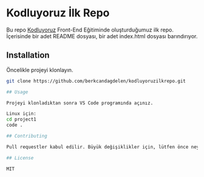# Kodluyoruz İlk Repo

Bu repo [Kodluyoruz](https://www.kodluyoruz.org) Front-End Eğitiminde oluşturduğumuz ilk repo. İçerisinde bir adet README dosyası, bir adet index.html dosyası barındırıyor.

## Installation

Öncelikle projeyi klonlayın.

```bash
git clone https://github.com/berkcandagdelen/kodluyoruzilkrepo.git

## Usage

Projeyi klonladıktan sonra VS Code programında açınız.

Linux için:
cd project1
code .

## Contributing

Pull requestler kabul edilir. Büyük değişiklikler için, lütfen önce neyi değiştirmek istediğinizi tartışmak için konu açınız.

## License

MIT